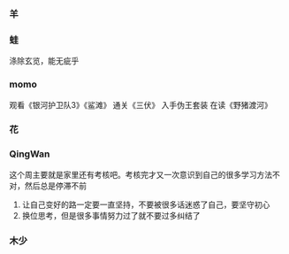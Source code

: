 ### 羊


### 蛙
涤除玄览，能无疵乎

### momo
观看《银河护卫队3》《鲨滩》
通关《三伏》
入手伪王套装
在读《野猪渡河》

### 花


### QingWan
这个周主要就是家里还有考核吧。考核完才又一次意识到自己的很多学习方法不对，然后总是停滞不前
1. 让自己变好的路一定要一直坚持，不要被很多话迷惑了自己，要坚守初心
2. 换位思考，但是很多事情努力过了就不要过多纠结了

### 木少
